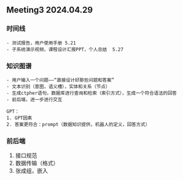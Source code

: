 ## Meeting3 2024.04.29


### 时间线
    - 测试报告，用户使用手册 5.21
    - 子系统演示视频，课程设计汇报PPT，个人总结  5.27
### 知识图谱
    - 用户输入一个问题——“直接设计好那些问题和答案”
    - 文本识别（意图，语义槽），实体和关系（节点）
    - 生成ctpher语句，数据库进行查询和检索（索引方式），生成一个符合语法的回答
    - 前后端，进一步进行交互

    GPT：
    1. GPT因素
    2. 答案更符合：prompt（数据知识提供，机器人的定义，回答方式）

### 前后端
1. 接口规范
2. 数据传输（格式）
3. 张成组，嵌入
